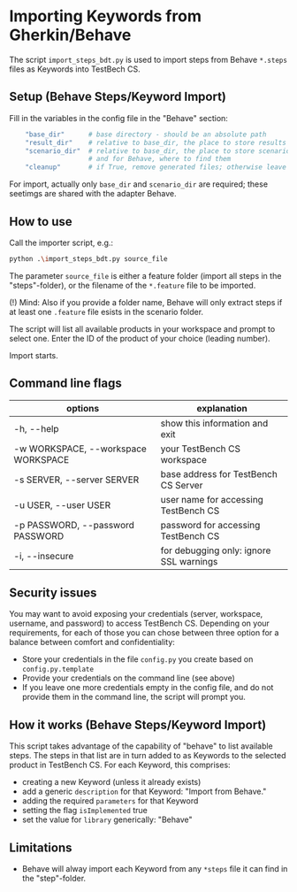 # **Importing Keywords from Gherkin/Behave**

The script `import_steps_bdt.py` is used to import steps from Behave `*.steps` files as Keywords into TestBech CS.

## **Setup (Behave Steps/Keyword Import)**

Fill in the variables in the config file in the "Behave" section:

```bash
    "base_dir"      # base directory - should be an absolute path
    "result_dir"    # relative to base_dir, the place to store results
    "scenario_dir"  # relative to base_dir, the place to store scenario files, 
                    # and for Behave, where to find them 
    "cleanup"       # if True, remove generated files; otherwise leave them for further reference
```

For import, actually only `base_dir` and `scenario_dir` are required; these seetimgs are shared with the adapter Behave.

## **How to use**

Call the importer script, e.g.:

```bash
python .\import_steps_bdt.py source_file 
```

The parameter `source_file` is either a feature folder (import all steps in the "steps"-folder), or the filename of the `*.feature` file to be imported.

(!) Mind: Also if you provide a folder name, Behave will only extract steps if at least one `.feature` file esists in the scenario folder.

The script will list all available products in your workspace and prompt to select one. Enter the ID of the product of your choice (leading number).

Import starts.

## **Command line flags**

| options | explanation |
| -------| --- |
  -h, --help  |          show this information and exit
  -w WORKSPACE, --workspace WORKSPACE |       your TestBench CS workspace
  -s SERVER, --server SERVER |                        base address for TestBench CS Server
  -u USER, --user USER | user name for accessing TestBench CS
  -p PASSWORD, --password PASSWORD |                        password for accessing TestBench CS
  -i, --insecure     |   for debugging only: ignore SSL warnings

## **Security issues**

You may want to avoid exposing your credentials (server, workspace, username, and password) to access TestBench CS. Depending on your requirements, for each of those you can chose between three option for a balance between comfort and confidentiality:

* Store your credentials in the file `config.py` you create based on `config.py.template`
* Provide your credentials on the command line (see above)
* If you leave one more credentials empty in the config file, and do not provide them in the command line, the script will prompt you.

## **How it works (Behave Steps/Keyword Import)**

This script takes advantage of  the capability of "behave" to list available steps. The steps in that list are in turn added to as Keywords to the selected product in TestBench CS. For each Keyword, this comprises:

* creating a new Keyword (unless it already exists)
* add a generic  `description` for that Keyword: "Import from Behave."
* adding the required `parameters` for that Keyword
* setting the flag `isImplemented` true
* set the value for `library` generically: "Behave"

## **Limitations**

* Behave will alway import each Keyword from any `*steps` file it can find in the "step"-folder.
